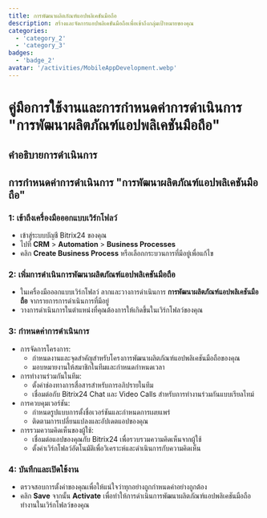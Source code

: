 ```yaml
---
title: การพัฒนาผลิตภัณฑ์แอปพลิเคชันมือถือ
description: สร้างและจัดการแอปพลิเคชันมือถือเพื่อเข้าถึงกลุ่มเป้าหมายของคุณ
categories: 
  - 'category_2'
  - 'category_3'
badges: 
  - 'badge_2' 
avatar: '/activities/MobileAppDevelopment.webp'
---
```

# คู่มือการใช้งานและการกำหนดค่าการดำเนินการ "การพัฒนาผลิตภัณฑ์แอปพลิเคชันมือถือ"

## คำอธิบายการดำเนินการ

## **การกำหนดค่าการดำเนินการ "การพัฒนาผลิตภัณฑ์แอปพลิเคชันมือถือ"**

### 1: เข้าถึงเครื่องมือออกแบบเวิร์กโฟลว์
- เข้าสู่ระบบบัญชี Bitrix24 ของคุณ
- ไปที่ **CRM** > **Automation** > **Business Processes**
- คลิก **Create Business Process** หรือเลือกกระบวนการที่มีอยู่เพื่อแก้ไข

### 2: เพิ่มการดำเนินการพัฒนาผลิตภัณฑ์แอปพลิเคชันมือถือ
- ในเครื่องมือออกแบบเวิร์กโฟลว์ ลากและวางการดำเนินการ **การพัฒนาผลิตภัณฑ์แอปพลิเคชันมือถือ** จากรายการการดำเนินการที่มีอยู่
- วางการดำเนินการในตำแหน่งที่คุณต้องการให้เกิดขึ้นในเวิร์กโฟลว์ของคุณ

### 3: กำหนดค่าการดำเนินการ
- การจัดการโครงการ:
  - กำหนดงานและจุดสำคัญสำหรับโครงการพัฒนาผลิตภัณฑ์แอปพลิเคชันมือถือของคุณ
  - มอบหมายงานให้สมาชิกในทีมและกำหนดกำหนดเวลา
- การทำงานร่วมกันในทีม:
  - ตั้งค่าช่องทางการสื่อสารสำหรับการอภิปรายในทีม
  - เชื่อมต่อกับ Bitrix24 Chat และ Video Calls สำหรับการทำงานร่วมกันแบบเรียลไทม์
- การควบคุมเวอร์ชัน:
  - กำหนดรูปแบบการตั้งชื่อเวอร์ชันและกำหนดการเผยแพร่
  - ติดตามการเปลี่ยนแปลงและอัปเดตแอปของคุณ
- การรวมความคิดเห็นของผู้ใช้:
  - เชื่อมต่อแอปของคุณกับ Bitrix24 เพื่อรวบรวมความคิดเห็นจากผู้ใช้
  - ตั้งค่าเวิร์กโฟลว์อัตโนมัติเพื่อวิเคราะห์และดำเนินการกับความคิดเห็น

### 4: บันทึกและเปิดใช้งาน
- ตรวจสอบการตั้งค่าของคุณเพื่อให้แน่ใจว่าทุกอย่างถูกกำหนดค่าอย่างถูกต้อง
- คลิก **Save** จากนั้น **Activate** เพื่อทำให้การดำเนินการพัฒนาผลิตภัณฑ์แอปพลิเคชันมือถือทำงานในเวิร์กโฟลว์ของคุณ